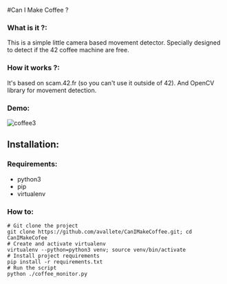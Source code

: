 #Can I Make Coffee ?

### What is it ?:
This is a simple little camera based movement detector. Specially designed to detect if the 42 coffee machine are free.

### How it works ?:
It's based on scam.42.fr (so you can't use it outside of 42). And OpenCV library for movement detection.

### Demo:
![coffee3](https://cloud.githubusercontent.com/assets/8771783/20031916/ea8af6a6-a37f-11e6-8279-45005bd6f39c.gif)

## Installation:

### Requirements:
- python3
- pip
- virtualenv

### How to:
    # Git clone the project
    git clone https://github.com/avallete/CanIMakeCoffee.git; cd CanIMakeCofee
    # Create and activate virtualenv
    virtualenv --python=python3 venv; source venv/bin/activate
    # Install project requirements
    pip install -r requirements.txt
    # Run the script
    python ./coffee_monitor.py

